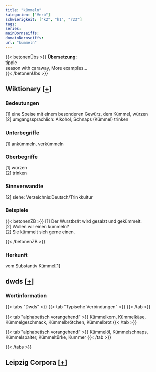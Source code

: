 ```yaml
---
title: "kümmeln"
kategorien: ["Verb"]
schwierigkeit: ["k2", "h1", "r23"]
tags:
series:
mainDornseiffs:
domainDornseiffs:
url: "kümmeln"
---
```


{{< betonenÜbs >}}
**Übersetzung:**  
tipple  
season with caraway, More examples...  
{{< /betonenÜbs >}}

## Wiktionary [[+](https://de.wiktionary.org/wiki/kümmeln)]

### Bedeutungen
[1] eine Speise mit einem besonderen Gewürz, dem Kümmel, würzen  
[2] umgangssprachlich: Alkohol, Schnaps (Kümmel) trinken  

### Unterbegriffe
[1] ankümmeln, verkümmeln  

### Oberbegriffe
[1] würzen  
[2] trinken  

### Sinnverwandte
[2] siehe: Verzeichnis:Deutsch/Trinkkultur  

### Beispiele
{{< betonenZB >}}
[1] Der Wurstbrät wird gesalzt und gekümmelt.  
[2] Wollen wir einen kümmeln?  
[2] Sie kümmelt sich gerne einen.  

{{< /betonenZB >}}
### Herkunft
vom Substantiv Kümmel[1]  



## dwds [[+](https://www.dwds.de/wb/kümmeln)]

### Wortinformation
{{< tabs "Dwds" >}}
{{< tab "Typische Verbindungen" >}}
{{< /tab >}}

{{< tab "alphabetisch vorangehend" >}}
Kümmelkorn, Kümmelkäse, Kümmelgeschmack, Kümmelbrötchen, Kümmelbrot
{{< /tab >}}

{{< tab "alphabetisch vorangehend" >}}
Kümmelöl, Kümmelschnaps, Kümmelspalter, Kümmeltürke, Kummer
{{< /tab >}}

{{< /tabs >}}

## Leipzig Corpora [[+](https://corpora.uni-leipzig.de/en/res?word=kümmeln&corpusId=deu_newscrawl-public_2018)]


